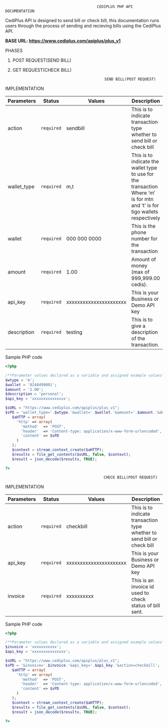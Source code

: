                                              CEDIPLUS PHP API DOCUMENTATION
CediPlus API is designed to send bill or check bill, this documentation runs users through the process of sending and recieving bills using the CediPlus API.

**BASE URL: https://www.cediplus.com/apiplus/plus_v1**

PHASES
1. POST REQUEST(SEND BILL)
2. GET REQUEST(CHECK BILL)

                                                SEND BILL(POST REQUEST)
IMPLEMENTATION

| Parameters | Status | Values | Description |
| --- | --- | --- | --- |
| action | `required` | sendbill | This is to indicate transaction type whether to send bill or check bill |                               
| wallet_type | `required` | m,t | This is to indicate the wallet type to use for the transaction Where ‘m’ is for mtn and ‘t’ is for tigo wallets respectively |  
| wallet | `required` | 000 000 0000 | This is the phone number for the transaction |
| amount | `required` | 1.00 | Amount of money (max of 999,999.00 cedis). |
| api_key | `required` | xxxxxxxxxxxxxxxxxxxxxx | This is your Business or Demo API key |
| description | `required` | testing | This is to give a description of the transaction. | 

Sample PHP code
```php
<?php

/**Parameter values declared as a variable and assigned example values**/
$wtype = 'm';
$wallet = '0248499091';
$amount = '1.00';
$description = 'personal';
$api_key = 'xxxxxxxxxxxxxxx';

$sURL = "https://www.cediplus.com/apiplus/plus_v1";
$sPD = 'wallet_type='.$wtype.'&wallet='.$wallet.'&amount='.$amount.'&description='.$description.'&api_key='.$api_key.'&action=sendbill'; 
   $aHTTP = array(
     'http' => array(
       'method'  => 'POST',
       'header'  => 'Content-type: application/x-www-form-urlencoded',
       'content' => $sPD
     )
   );
   $context = stream_context_create($aHTTP);
   $resultx = file_get_contents($sURL, false, $context);
   $result = json_decode($resultx, TRUE);

?>
```

                                                CHECK BILL(POST REQUEST)
IMPLEMENTATION

| Parameters | Status | Values | Description |
| --- | --- | --- | --- |
| action | `required` | checkbill | This is to indicate transaction type whether to send bill or check bill |
| api_key | `required` | xxxxxxxxxxxxxxxxxxxxxx | This is your Business or Demo API key |
| invoice | `required` | xxxxxxxxxx | This is an invoice id used to check status of bill sent. | 

Sample PHP code
```php
<?php

/**Parameter values declared as a variable and assigned example values**/
$invoice = 'xxxxxxxxxxx';
$api_key = 'xxxxxxxxxxxxxxx';

$sURL = "https://www.cediplus.com/apiplus/plus_v1";
$sPD = '&invoice='.$invoice.'&api_key='.$api_key.'&action=checkbill'; 
   $aHTTP = array(
     'http' => array(
       'method'  => 'POST',
       'header'  => 'Content-type: application/x-www-form-urlencoded',
       'content' => $sPD
     )
   );
   $context = stream_context_create($aHTTP);
   $resultx = file_get_contents($sURL, false, $context);
   $result = json_decode($resultx, TRUE);

?>
```


                    

